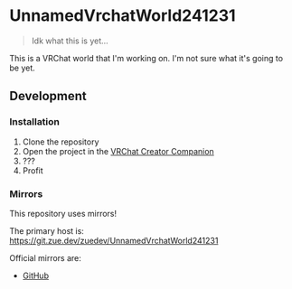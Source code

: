 # UnnamedVrchatWorld241231

> Idk what this is yet...

This is a VRChat world that I'm working on. I'm not sure what it's going to be yet.

## Development

### Installation

1. Clone the repository
2. Open the project in the [VRChat Creator Companion](https://vrchat.com/download/vcc)
3. ???
4. Profit

### Mirrors

This repository uses mirrors!

The primary host is: https://git.zue.dev/zuedev/UnnamedVrchatWorld241231

Official mirrors are:

- [GitHub](https://github.com/zuedev/UnnamedVrchatWorld241231)
